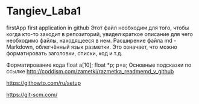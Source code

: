 # Tangiev_Laba1
firstApp
first application in github Этот файл необходим для того, чтобы когда кто-то заходит в репозиторий, увидел краткое описание для чего необходимо файлы, находящееся в нем. Расширение файла md - Markdown, облегчённый язык разметки. Это означает, что можно форматировать заголовки, списки, код и т.д.

Форматирование кода
float a[10];
float *p;
p=a;
Основные подсказки по ссылке
http://coddism.com/zametki/razmetka_readmemd_v_github

https://githowto.com/ru/setup

https://git-scm.com/
